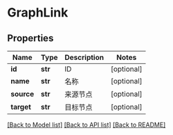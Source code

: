 # GraphLink

## Properties
Name | Type | Description | Notes
------------ | ------------- | ------------- | -------------
**id** | **str** | ID | [optional] 
**name** | **str** | 名称 | [optional] 
**source** | **str** | 来源节点 | [optional] 
**target** | **str** | 目标节点 | [optional] 

[[Back to Model list]](../README.md#documentation-for-models) [[Back to API list]](../README.md#documentation-for-api-endpoints) [[Back to README]](../README.md)

